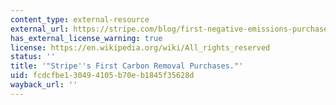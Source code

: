 ```yaml
---
content_type: external-resource
external_url: https://stripe.com/blog/first-negative-emissions-purchases
has_external_license_warning: true
license: https://en.wikipedia.org/wiki/All_rights_reserved
status: ''
title: '"Stripe''s First Carbon Removal Purchases."'
uid: fcdcfbe1-3049-4105-b70e-b1845f35628d
wayback_url: ''
---
```

